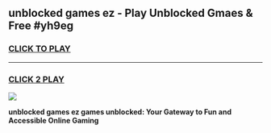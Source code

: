 
## unblocked games ez - Play Unblocked Gmaes & Free #yh9eg
<h3>
<a href="https://news.freeplayer.one?title=unblocked_games_ez&ref=26F">CLICK TO PLAY</a></h3>
<hr>

<h3>
<a href="https://news.freeplayer.one?title=unblocked_games_ez&ref=26F">CLICK 2 PLAY</a>
  
</h3>

<a href="https://news.freeplayer.one?title=unblocked_games_ez&ref=26F/"><img src="https://clearcache.store/games.png"></a>


**unblocked games ez games unblocked: Your Gateway to Fun and Accessible Online Gaming**

